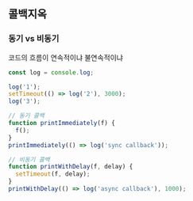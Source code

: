 ## 콜백지옥

### 동기 vs 비동기
코드의 흐름이 연속적이냐 불연속적이냐
```javascript
const log = console.log;

log('1');
setTimeout(() => log('2'), 3000);
log('3');

// 동기 콜백
function printImmediately(f) {
  f();
}
printImmediately(() => log('sync callback'));

// 비동기 콜백
function printWithDelay(f, delay) {
  setTimeout(f, delay);
}
printWithDelay(() => log('async callback'), 1000);

```

